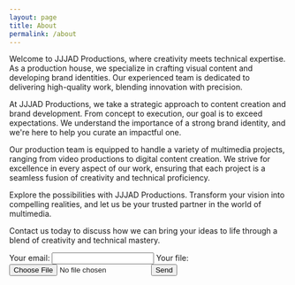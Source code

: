 ```yaml
---
layout: page
title: About
permalink: /about
---
```


Welcome to JJJAD Productions, where creativity meets technical expertise. As a production house, we specialize in crafting visual content and developing brand identities. Our experienced team is dedicated to delivering high-quality work, blending innovation with precision.

At JJJAD Productions, we take a strategic approach to content creation and brand development. From concept to execution, our goal is to exceed expectations. We understand the importance of a strong brand identity, and we're here to help you curate an impactful one.

Our production team is equipped to handle a variety of multimedia projects, ranging from video productions to digital content creation. We strive for excellence in every aspect of our work, ensuring that each project is a seamless fusion of creativity and technical proficiency.

Explore the possibilities with JJJAD Productions. Transform your vision into compelling realities, and let us be your trusted partner in the world of multimedia.

Contact us today to discuss how we can bring your ideas to life through a blend of creativity and technical mastery.

<form
  action="https://formspree.io/f/xbjnjlkr"
  method="POST"
  enctype="multipart/form-data"
>
  <label>
    Your email:
    <input type="email" name="email">
  </label>
  <label>
    Your file:
    <input type="file" name="upload">
  </label>
  <button type="submit">Send</button>
</form>
